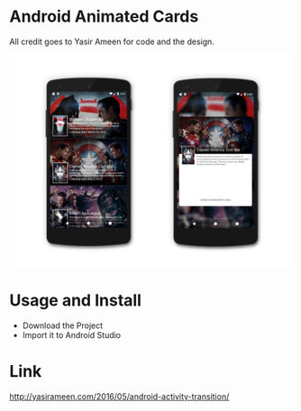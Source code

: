 # Android Animated Cards

All credit goes to Yasir Ameen for code and the design.





![app preview](https://github.com/shapi300/AndroidAnimatedCards/blob/master/animated%20cards%20preview.jpg)



# Usage and Install 
- Download the Project 
- Import it to Android Studio


# Link

http://yasirameen.com/2016/05/android-activity-transition/
